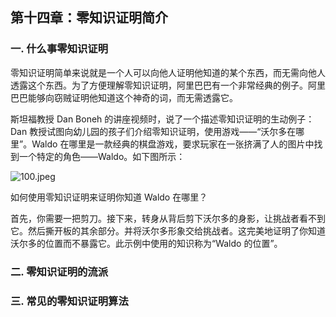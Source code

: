 ## 第十四章：零知识证明简介

### 一. 什么事零知识证明

零知识证明简单来说就是一个人可以向他人证明他知道的某个东西，而无需向他人透露这个东西。为了方便理解零知识证明，阿里巴巴有一个非常经典的例子。阿里巴巴能够向窃贼证明他知道这个神奇的词，而无需透露它。

斯坦福教授 Dan Boneh 的讲座视频时，说了一个描述零知识证明的生动例子：Dan 教授试图向幼儿园的孩子们介绍零知识证明，使用游戏——“沃尔多在哪里”。Waldo 在哪里是一款经典的棋盘游戏，要求玩家在一张挤满了人的图片中找到一个特定的角色——Waldo。如下图所示：

![100.jpeg](https://github.com/guoshijiang/cryptography/blob/master/img/100.jpeg)

如何使用零知识证明来证明你知道 Waldo 在哪里？

首先，你需要一把剪刀。接下来，转身从背后剪下沃尔多的身影，让挑战者看不到它。然后撕开板的其余部分。并将沃尔多形象交给挑战者。这完美地证明了你知道沃尔多的位置而不暴露它。此示例中使用的知识称为“Waldo 的位置”。

### 二. 零知识证明的流派

### 三. 常见的零知识证明算法
